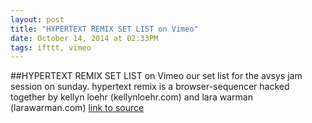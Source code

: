 ```yaml
---
layout: post
title: "HYPERTEXT REMIX SET LIST on Vimeo"
date: October 14, 2014 at 02:33PM
tags: ifttt, vimeo
---
```

##HYPERTEXT REMIX SET LIST on Vimeo
our set list for the avsys jam session on sunday. hypertext remix is a browser-sequencer hacked together by kellyn loehr (kellynloehr.com) and lara warman (larawarman.com)
[link to source](http://ift.tt/1qnwhLX) 
